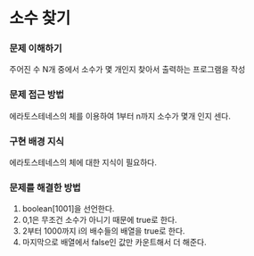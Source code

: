 # 소수 찾기

### 문제 이해하기
주어진 수 N개 중에서 소수가 몇 개인지 찾아서 출력하는 프로그램을 작성
### 문제 접근 방법
에라토스테네스의 체를 이용하여 1부터 n까지 소수가 몇개 인지 센다.
### 구현 배경 지식
에라토스테네스의 체에 대한 지식이 필요하다.
### 문제를 해결한 방법
1. boolean[1001]을 선언한다.
2. 0,1은 무조건 소수가 아니기 때문에 true로 한다.
3. 2부터 1000까지 i의 배수들의 배열을 true로 한다.
4. 마지막으로 배열에서 false인 값만 카운트해서 더 해준다.